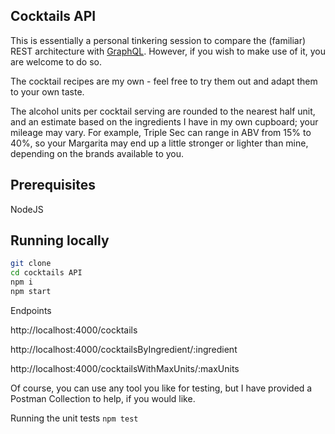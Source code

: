 ## Cocktails API

This is essentially a personal tinkering session to compare the (familiar) REST architecture with [GraphQL](https://graphql.org). However, if you wish to make use of it, you are welcome to do so.

The cocktail recipes are my own - feel free to try them out and adapt them to your own taste.

The alcohol units per cocktail serving are rounded to the nearest half unit, and an estimate based on the ingredients I have in my own cupboard; your mileage may vary. For example, Triple Sec can range in ABV from 15% to 40%, so your Margarita may end up a little stronger or lighter than mine, depending on the brands available to you.

## Prerequisites
NodeJS

## Running locally

```bash
git clone 
cd cocktails API
npm i
npm start
```
Endpoints

http://localhost:4000/cocktails

http://localhost:4000/cocktailsByIngredient/:ingredient

http://localhost:4000/cocktailsWithMaxUnits/:maxUnits

Of course, you can use any tool you like for testing, but I have provided a Postman Collection to help, if you would like.

Running the unit tests
```npm test```